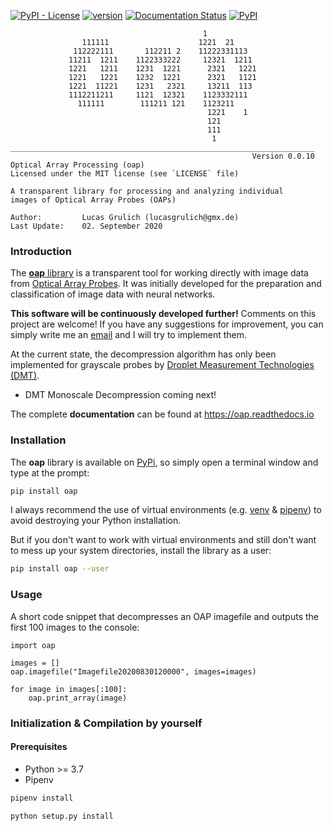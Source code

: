 [![PyPI - License](https://img.shields.io/pypi/l/oap)](LICENSE)
[![version](https://img.shields.io/pypi/pyversions/oap)](https://pypi.python.org/pypi/oap/)
[![Documentation Status](https://readthedocs.org/projects/oap/badge/?version=latest)](https://oap.readthedocs.io/en/latest/?badge=latest)
[![PyPI](https://img.shields.io/pypi/v/oap)](https://pypi.python.org/pypi/oap/)
```
                                           1
                111111                    1221  21
              112222111       112211 2    11222331113
             11211  1211    1122333222     12321  1211
             1221   1211    1231  1221      2321   1221
             1221   1221    1232  1221      2321   1121
             1221  11221    1231   2321     13211  113
             1112211211     1121  12321    1123332111
               111111        111211 121    1123211
                                            1221    1
                                            121
                                            111
                                             1
____________________________________________________________________
                                                      Version 0.0.10
Optical Array Processing (oap)
Licensed under the MIT license (see `LICENSE` file)

A transparent library for processing and analyzing individual
images of Optical Array Probes (OAPs)

Author:         Lucas Grulich (lucasgrulich@gmx.de)
Last Update:    02. September 2020
```

### Introduction

The [__oap__ library](https://pypi.python.org/pypi/oap/) is a transparent tool for working directly with image data from [Optical Array Probes](https://www.eol.ucar.edu/instruments/two-dimensional-optical-array-cloud-probe).
It was initially developed for the preparation and classification of image data with neural networks.

__This software will be continuously developed further!__ Comments on this project are welcome! If you have any suggestions for improvement, you can simply write me an [email](mailto:lucasgrulich@gmx.de) and I will try to implement them.

At the current state, the decompression algorithm has only been implemented for grayscale probes by [Droplet Measurement Technologies (DMT)](https://www.dropletmeasurement.com/).

* DMT Monoscale Decompression coming next!

The complete __documentation__ can be found at https://oap.readthedocs.io

### Installation

The __oap__ library is available on [PyPi](https://pypi.python.org/pypi/oap/), so simply open a terminal window and type at the prompt:
```bash
pip install oap
```
I always recommend the use of virtual environments (e.g. [venv](https://docs.python.org/3/library/venv.html) & [pipenv](https://github.com/pypa/pipenv)) to avoid destroying your Python installation.

But if you don't want to work with virtual environments and still don't want to mess up your system directories, install the library as a user:
```bash
pip install oap --user
```

### Usage

A short code snippet that decompresses an OAP imagefile and outputs the first 100 images to the console:
```
import oap

images = []
oap.imagefile("Imagefile20200830120000", images=images)

for image in images[:100]:
    oap.print_array(image)
```

### Initialization & Compilation by yourself

#### Prerequisites

* Python >= 3.7
* Pipenv

```bash
pipenv install
```

```bash
python setup.py install
```
